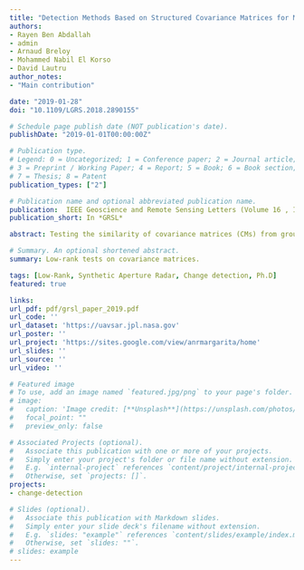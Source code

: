 ```yaml
---
title: "Detection Methods Based on Structured Covariance Matrices for Multivariate SAR Images Processing"
authors:
- Rayen Ben Abdallah
- admin
- Arnaud Breloy
- Mohammed Nabil El Korso
- David Lautru
author_notes:
- "Main contribution"

date: "2019-01-28"
doi: "10.1109/LGRS.2018.2890155"

# Schedule page publish date (NOT publication's date).
publishDate: "2019-01-01T00:00:00Z"

# Publication type.
# Legend: 0 = Uncategorized; 1 = Conference paper; 2 = Journal article;
# 3 = Preprint / Working Paper; 4 = Report; 5 = Book; 6 = Book section;
# 7 = Thesis; 8 = Patent
publication_types: ["2"]

# Publication name and optional abbreviated publication name.
publication:  IEEE Geoscience and Remote Sensing Letters (Volume 16 , Issue 7 , July 2019)
publication_short: In *GRSL*

abstract: Testing the similarity of covariance matrices (CMs) from groups of observations has been shown to be a relevant approach for change and/or anomaly detection in synthetic aperture radar images. Although the term “similarity” usually refers to equality or proportionality, we explore the testing of shared properties in the structure of low rank (LR) plus identity CM, which are appropriate for radar processing. Specifically, we derive two new generalized likelihood ratio tests to infer 1) on the equality of the LR signal component of CMs and 2) on the proportionality of the LR signal component of CMs. The formulation of the second test involves nontrivial optimization problems for which we tailor efficient majorization-minimization algorithms. Eventually, the proposed detection methods enjoy interesting properties that are illustrated on simulations and on an application to real data for change detection.

# Summary. An optional shortened abstract.
summary: Low-rank tests on covariance matrices.

tags: [Low-Rank, Synthetic Aperture Radar, Change detection, Ph.D]
featured: true

links:
url_pdf: pdf/grsl_paper_2019.pdf
url_code: ''
url_dataset: 'https://uavsar.jpl.nasa.gov'
url_poster: ''
url_project: 'https://sites.google.com/view/anrmargarita/home'
url_slides: ''
url_source: ''
url_video: ''

# Featured image
# To use, add an image named `featured.jpg/png` to your page's folder. 
# image:
#   caption: 'Image credit: [**Unsplash**](https://unsplash.com/photos/pLCdAaMFLTE)'
#   focal_point: ""
#   preview_only: false

# Associated Projects (optional).
#   Associate this publication with one or more of your projects.
#   Simply enter your project's folder or file name without extension.
#   E.g. `internal-project` references `content/project/internal-project/index.md`.
#   Otherwise, set `projects: []`.
projects:
- change-detection

# Slides (optional).
#   Associate this publication with Markdown slides.
#   Simply enter your slide deck's filename without extension.
#   E.g. `slides: "example"` references `content/slides/example/index.md`.
#   Otherwise, set `slides: ""`.
# slides: example
---
```



